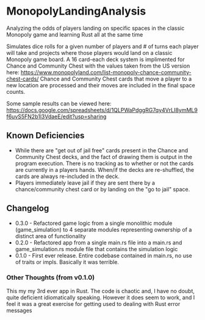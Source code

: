 # MonopolyLandingAnalysis
Analyzing the odds of players landing on specific spaces in the classic Monopoly game and learning Rust all at the same time

Simulates dice rolls for a given number of players and # of turns each player will take and projects where those players would land on a classic Monopoly game board.  A 16 card-each deck system is implimented for Chance and Community Chest with the values taken from the US version here: https://www.monopolyland.com/list-monopoly-chance-community-chest-cards/  Chance and Community Chest cards that move a player to a new location are processed and their moves are included in the final space counts.

Some sample results can be viewed here: https://docs.google.com/spreadsheets/d/1QLPWaPdggRG7qy4VrLI8ymML9f6uvS5FN2b1l3VdaeE/edit?usp=sharing


## Known Deficiencies
* While there are "get out of jail free" cards present in the Chance and Community Chest decks, and the fact of drawing them is output in the program execution.  There is no tracking as to whether or not the cards are currently in a players hands.  When/if the decks are re-shuffled, the cards are always re-included in the deck.
* Players immediately leave jail if they are sent there by a chance/community chest card or by landing on the "go to jail" space.


## Changelog
* 0.3.0 - Refactored game logic from a single monolithic module (game_simulation) to 4 separate modules representing ownership of a distinct area of functionality
* 0.2.0 - Refactored app from a single main.rs file into a main.rs and game_simulation.rs module file that contains the simulation logic
* 0.1.0 - First ever release.  Entire codebase contained in main.rs, no use of traits or impls.  Basically it was terrible.


### Other Thoughts (from v0.1.0)
This my my 3rd ever app in Rust.  The code is chaotic and, I have no doubt, quite deficient idiomatically speaking.  However it does seem to work, and I feel it was a great exercise for getting used to dealing with Rust error messages

